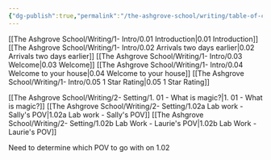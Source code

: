```yaml
---
{"dg-publish":true,"permalink":"/the-ashgrove-school/writing/table-of-contents/","tags":["gardenEntry"]}
---
```


[[The Ashgrove School/Writing/1- Intro/0.01 Introduction\|0.01 Introduction]]
[[The Ashgrove School/Writing/1- Intro/0.02 Arrivals two days earlier\|0.02 Arrivals two days earlier]]
[[The Ashgrove School/Writing/1- Intro/0.03 Welcome\|0.03 Welcome]]
[[The Ashgrove School/Writing/1- Intro/0.04 Welcome to your house\|0.04 Welcome to your house]]
[[The Ashgrove School/Writing/1- Intro/0.05 1 Star Rating\|0.05 1 Star Rating]]

[[The Ashgrove School/Writing/2- Setting/1. 01 - What is magic?\|1. 01 - What is magic?]]
[[The Ashgrove School/Writing/2- Setting/1.02a Lab work - Sally's POV\|1.02a Lab work - Sally's POV]]
[[The Ashgrove School/Writing/2- Setting/1.02b Lab Work - Laurie's POV\|1.02b Lab Work - Laurie's POV]]

Need to determine which POV to go with on 1.02
